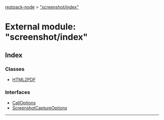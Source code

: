 [restpack-node](../README.md) > ["screenshot/index"](../modules/_screenshot_index_.md)



# External module: "screenshot/index"

## Index

### Classes

* [HTML2PDF](../classes/_screenshot_index_.html2pdf.md)


### Interfaces

* [CallOptions](../interfaces/_screenshot_index_.calloptions.md)
* [ScreenshotCaptureOptions](../interfaces/_screenshot_index_.screenshotcaptureoptions.md)



---
